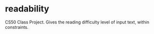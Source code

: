 # readability
CS50 Class Project. Gives the reading difficulty level of input text, within constraints.
